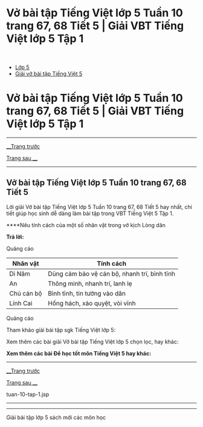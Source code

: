 # Vở bài tập Tiếng Việt lớp 5 Tuần 10 trang 67, 68 Tiết 5 | Giải VBT Tiếng Việt lớp 5 Tập 1

﻿

  * [Lớp 5](https://vietjack.com/series/lop-5.jsp)
  * [Giải vở bài tập Tiếng Việt 5](https://vietjack.com/giai-vo-bai-tap-tieng-viet-5/index.jsp)



# Vở bài tập Tiếng Việt lớp 5 Tuần 10 trang 67, 68 Tiết 5 | Giải VBT Tiếng Việt lớp 5 Tập 1

* * *

[__Trang trước](https://vietjack.com/giai-vo-bai-tap-tieng-viet-5/tuan-10-tap-1.jsp)

[Trang sau __](https://vietjack.com/giai-vo-bai-tap-tieng-viet-5/tuan-10-tap-1.jsp)

* * *

## Vở bài tập Tiếng Việt lớp 5 Tuần 10 trang 67, 68 Tiết 5

Lời giải Vở bài tập Tiếng Việt lớp 5 Tuần 10 trang 67, 68 Tiết 5 hay nhất, chi tiết giúp học sinh dễ dàng làm bài tập trong VBT Tiếng Việt 5 Tập 1.

****Nêu tính cách của một số nhân vật trong vở kịch Lòng dân

**Trả lời:**

Quảng cáo

Nhân vật | Tính cách  
---|---  
Dì Năm  |  Dũng cảm bảo vệ cán bộ, nhanh trí, bình tĩnh   
An |  Thông minh, nhanh trí, lanh lẹ   
Chú cán bộ | Bình tĩnh, tin tưởng vào dân   
Lính Cai |  Hống hách, xảo quyệt, vòi vĩnh   
  
Quảng cáo

Tham khảo giải bài tập sgk Tiếng Việt lớp 5:

Xem thêm các bài giải Vở bài tập Tiếng Việt lớp 5 chọn lọc, hay khác:

**Xem thêm các bài Để học tốt môn Tiếng Việt 5 hay khác:**

* * *

[__Trang trước](https://vietjack.com/giai-vo-bai-tap-tieng-viet-5/tuan-10-tap-1.jsp)

[Trang sau __](https://vietjack.com/giai-vo-bai-tap-tieng-viet-5/tuan-10-tap-1.jsp)

tuan-10-tap-1.jsp

* * *

* * *

Giải bài tập lớp 5 sách mới các môn học
